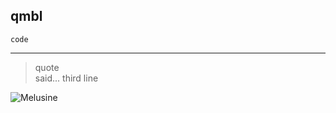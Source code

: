 ## qmbl

`code`

---

> quote<br>
  said...
  third line

![Melusine](https://github.com/chdoerr/Gedichte/raw/master/Melusinen%20im%20Kopf/Bilder/50dpi/Melusine_050dpi.png)
